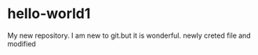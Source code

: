 # hello-world1
My new repository.
I am new to git.but it is wonderful.
newly creted file and modified
